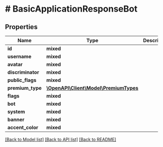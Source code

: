 # # BasicApplicationResponseBot

## Properties

Name | Type | Description | Notes
------------ | ------------- | ------------- | -------------
**id** | **mixed** |  |
**username** | **mixed** |  |
**avatar** | **mixed** |  | [optional]
**discriminator** | **mixed** |  |
**public_flags** | **mixed** |  |
**premium_type** | [**\OpenAPI\Client\Model\PremiumTypes**](PremiumTypes.md) |  | [optional]
**flags** | **mixed** |  |
**bot** | **mixed** |  | [optional]
**system** | **mixed** |  | [optional]
**banner** | **mixed** |  | [optional]
**accent_color** | **mixed** |  | [optional]

[[Back to Model list]](../../README.md#models) [[Back to API list]](../../README.md#endpoints) [[Back to README]](../../README.md)
